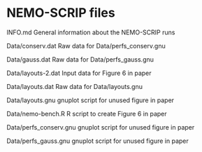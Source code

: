 # NEMO-SCRIP files
INFO.md
    General information about the NEMO-SCRIP runs

Data/conserv.dat
    Raw data for Data/perfs_conserv.gnu

Data/gauss.dat
    Raw data for Data/perfs_gauss.gnu

Data/layouts-2.dat
    Input data for Figure 6 in paper

Data/layouts.dat
    Raw data for Data/layouts.gnu

Data/layouts.gnu
    gnuplot script for unused figure in paper

Data/nemo-bench.R
    R script to create Figure 6 in paper

Data/perfs_conserv.gnu
    gnuplot script for unused figure in paper

Data/perfs_gauss.gnu
    gnuplot script for unused figure in paper
